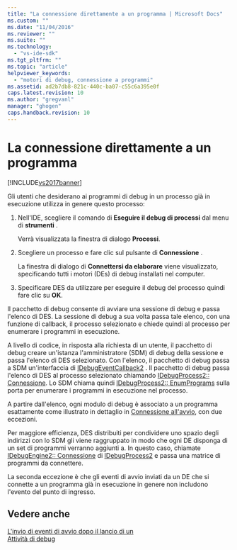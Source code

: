 ```yaml
---
title: "La connessione direttamente a un programma | Microsoft Docs"
ms.custom: ""
ms.date: "11/04/2016"
ms.reviewer: ""
ms.suite: ""
ms.technology: 
  - "vs-ide-sdk"
ms.tgt_pltfrm: ""
ms.topic: "article"
helpviewer_keywords: 
  - "motori di debug, connessione a programmi"
ms.assetid: ad2b7db8-821c-440c-ba07-c55c6a395e0f
caps.latest.revision: 10
ms.author: "gregvanl"
manager: "ghogen"
caps.handback.revision: 10
---
```

# La connessione direttamente a un programma
[!INCLUDE[vs2017banner](../../code-quality/includes/vs2017banner.md)]

Gli utenti che desiderano ai programmi di debug in un processo già in esecuzione utilizza in genere questo processo:  
  
1.  Nell'IDE, scegliere il comando di **Eseguire il debug di processi** dal menu di **strumenti** .  
  
     Verrà visualizzata la finestra di dialogo **Processi**.  
  
2.  Scegliere un processo e fare clic sul pulsante di **Connessione** .  
  
     La finestra di dialogo di **Connettersi da elaborare** viene visualizzato, specificando tutti i motori \(DEs\) di debug installati nel computer.  
  
3.  Specificare DES da utilizzare per eseguire il debug del processo quindi fare clic su **OK**.  
  
 Il pacchetto di debug consente di avviare una sessione di debug e passa l'elenco di DES.  La sessione di debug a sua volta passa tale elenco, con una funzione di callback, il processo selezionato e chiede quindi al processo per enumerare i programmi in esecuzione.  
  
 A livello di codice, in risposta alla richiesta di un utente, il pacchetto di debug creare un'istanza l'amministratore \(SDM\) di debug della sessione e passa l'elenco di DES selezionato.  Con l'elenco, il pacchetto di debug passa a SDM un'interfaccia di [IDebugEventCallback2](../../extensibility/debugger/reference/idebugeventcallback2.md) .  Il pacchetto di debug passa l'elenco di DES al processo selezionato chiamando [IDebugProcess2:: Connessione](../../extensibility/debugger/reference/idebugprocess2-attach.md).  Lo SDM chiama quindi [IDebugProcess2:: EnumPrograms](../../extensibility/debugger/reference/idebugprocess2-enumprograms.md) sulla porta per enumerare i programmi in esecuzione nel processo.  
  
 A partire dall'elenco, ogni modulo di debug è associato a un programma esattamente come illustrato in dettaglio in [Connessione all'avvio](../../extensibility/debugger/attaching-after-a-launch.md), con due eccezioni.  
  
 Per maggiore efficienza, DES distribuiti per condividere uno spazio degli indirizzi con lo SDM gli viene raggruppato in modo che ogni DE disponga di un set di programmi verranno aggiunti a.  In questo caso, chiamate [IDebugEngine2:: Connessione](../../extensibility/debugger/reference/idebugengine2-attach.md) di [IDebugProcess2](../../extensibility/debugger/reference/idebugprocess2.md) e passa una matrice di programmi da connettere.  
  
 La seconda eccezione è che gli eventi di avvio inviati da un DE che si connette a un programma già in esecuzione in genere non includono l'evento del punto di ingresso.  
  
## Vedere anche  
 [L'invio di eventi di avvio dopo il lancio di un](../../extensibility/debugger/sending-startup-events-after-a-launch.md)   
 [Attività di debug](../../extensibility/debugger/debugging-tasks.md)